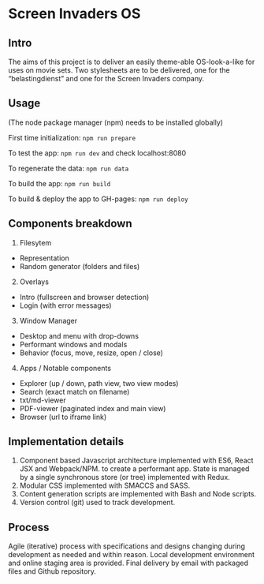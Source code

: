 # Screen Invaders OS

## Intro

The aims of this project is to deliver an easily theme-able OS-look-a-like for uses on movie sets. Two stylesheets are to be delivered, one for the “belastingdienst” and one for the Screen Invaders company.

## Usage

(The node package manager (npm) needs to be installed globally)

First time initialization: ```npm run prepare```

To test the app: ```npm run dev``` and check localhost:8080

To regenerate the data: ```npm run data```

To build the app: ```npm run build```

To build & deploy the app to GH-pages: ```npm run deploy```

## Components breakdown
 
1. Filesytem
 - Representation
 - Random generator (folders and files)
2. Overlays
 - Intro (fullscreen and browser detection)
 - Login (with error messages) 
3. Window Manager
 - Desktop and menu with drop-downs
 - Performant windows and modals
 - Behavior (focus, move, resize, open / close) 
4. Apps / Notable components
 - Explorer (up / down, path view, two view modes)
 - Search (exact match on filename)
 - txt/md-viewer
 - PDF-viewer (paginated index and main view)
 - Browser (url to iframe link)

## Implementation details

1. Component based Javascript architecture implemented with ES6, React JSX and Webpack/NPM. to create a performant app. State is managed by a single synchronous store (or tree) implemented with Redux. 
2. Modular CSS implemented with SMACCS and SASS.
3. Content generation scripts are implemented with Bash and Node scripts.
4. Version control (git) used to track development.

## Process

Agile (iterative) process with specifications and designs changing during development as needed and within reason. Local development environment and online staging area is provided. Final delivery by email with packaged files and Github repository.




